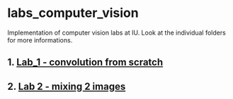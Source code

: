 # labs_computer_vision
Implementation of computer vision labs at IU. Look at the individual folders for more informations.

## 1. [Lab_1 - convolution from scratch](https://github.com/dipam7/labs_computer_vision/tree/master/lab_1)

## 2. [Lab 2 - mixing 2 images](https://github.com/dipam7/labs_computer_vision/tree/master/lab_2)
